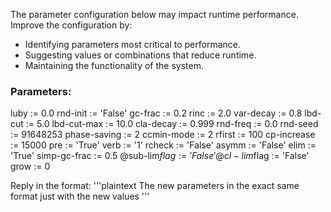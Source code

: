 
The parameter configuration below may impact runtime performance. Improve the configuration by:
- Identifying parameters most critical to performance.
- Suggesting values or combinations that reduce runtime.
- Maintaining the functionality of the system.

### Parameters:
luby := 0.0
rnd-init := 'False'
gc-frac := 0.2
rinc := 2.0
var-decay := 0.8
lbd-cut := 5.0
lbd-cut-max := 10.0
cla-decay := 0.999
rnd-freq := 0.0
rnd-seed := 91648253
phase-saving := 2
ccmin-mode := 2
rfirst := 100
cp-increase := 15000
pre := 'True'
verb := '1'
rcheck := 'False'
asymm := 'False'
elim := 'True'
simp-gc-frac := 0.5
@sub-lim$flag := 'False'
@cl-lim$flag := 'False'
grow := 0

Reply in the format:
'''plaintext
The new parameters in the exact same format just with the new values
'''
